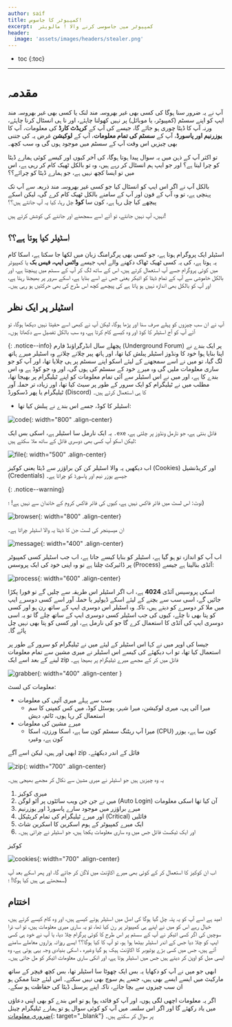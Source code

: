 ```yaml
---
author: saif
title: کمپیوٹر کا جاسوس!
excerpt:  کمپیوٹر میں جاسوسی کرنے والا ! مالویئر
header:
  image: 'assets/images/headers/stealer.png'
---
```

* toc
{:toc}
---
# مقدمہ

آپ نے  یہ ضرور  سنا ہوگا کی کسی بھی غیر بھروسہ مند  لنک  یا کسی بھی  غیر بھروسہ مند  ایپ کو اپنے سسٹم (کمپیوٹر، یا موبائل) پر  نہیں کھولنا  چاہئے، اور نا ہی انسٹال کرنا چاہئے،  ورنہ آپ کا ڈیٹا چوری ہو جائے گا،  جیسے کی  آپ  کے **کریڈٹ کارڈ** کی معلومات، آپ کا **یوزرنیم اور پاسورڈ**، آپ کے **سسٹم کی تمام معلومات**، آپ کے **لوکیشن** غرض یہ کی جتنی بھی چیزیں اس وقت آپ کے سسٹم میں موجود ہوں گی  وہ سب کچھ۔

تو اکثر آپ کے ذہن میں یہ سوال پیدا ہوتا ہوگا، کی آخر کیوں اور کیسے کوئی ہمارے ڈیٹا کو چرا لیتا ہے؟ اور جو ایپ ہم انسٹال کر رہے ہیں، وہ تو بالکل ٹھیک کام کر رہی ہے، اس میں تو ایسا کچھ نہیں ہے، جو ہمارے ڈیٹا کو چرائے؟؟

بالکل آپ نے اگر اس ایپ کو انسٹال  کیا جو کسی غیر بھروسہ مند ذریعہ سے  آپ تک پہنچی ہے، تو وہ آپ کے فون اور آپ کے سامنے بالکل ٹھیک کام کرے گی، لیکن اسکے پیچھے کیا چل رہا ہے، کون سا **کوڈ** چل رہا، کیا یہ آپ جانتے ہیں؟؟

نہیں، آپ نہیں جانتے، تو آئے اسے سمجھنے اور جاننے کی کوشش کرتے ہیں!

## اسٹیلر کیا ہوتا ہے؟؟

اسٹیلر  ایک پروگرام ہوتا ہے، جو کسی بھی پرگرامنگ زبان میں لکھا جا سکتا ہے، اسکا کام یہ ہوتا ہے، کی یہ کسی ٹھیک ٹھاک  دکھنے والے ایپ جیسے **واٹس ایپ، فیس بک** یا کمپیوٹر میں کوئی پروگرام  جسے آپ استعمال کرتے ہیں، اس کے ساتھ لگ کر آپ کے سسٹم میں پہنچتا ہے، اور بالکل خاموشی سے آپ کے تمام ڈیٹا کو اٹیکر یعنی جس نے اسے بنایا ہے، اسکے سرور پر بھیجتا رہتا ہے، اور آپ کو بالکل بھی اندازہ نہیں ہو پاتا ہے  کی پیچھے کچھ اس طرح کی بھی حرکتیں ہو رہی ہیں۔

## اسٹیلر پر ایک نظر

آپ نے ان سب چیزوں کو پہلے صرف  سنا اور پڑھا ہوگا، لیکن آپ  نے کبھی اسے حقیتا نہیں دیکھا ہوگا، تو آئے آپ کو آج اسٹیلر کا کوڈ اور وہ کیسے کام کرتا ہے، وہ سب بالکل تفصیل سے دکھاتا ہوں۔

{: .notice--info}
پچھلے سال انڈرگراؤنڈ فارم (Underground Forum) پر ایک بندے نے  اپنا بنایا ہوا خود کا ونڈوز   اسٹیلر پبلش کیا تھا، اور ہاتھ پیر چلاتے چلاتے وہ اسٹیلر میرے ہاتھ لگ گیا، تو میں نے اسے  سمجھنے  کے لیئے اسکو اپنے سسٹم پر ہی چلایا تھا، اور آپ کو جو ساری معلومات ملیں گی وہ میرے خود کے سسٹم کی ہوں گی، اور وہ جو کوڈ ہے  وہ اس بندے کا ہے، اور میں نے اس اسٹیلر سے آئی تمام معلومات کو اپنے ٹیلیگرام پر بھیجا  تھا، مطلب میں نے ٹیلیگرام کو ایک سرور کے طور پر سیٹ کیا تھا، اور زیادہ تر حملہ آور ٹیلیگرام یا پھر ڈسکورڈ (Discord) کا ہی  استعمال کرتے ہیں۔

* اسٹیلر کا کوڈ، جسے اس بندے نے پبلش کیا تھا: 

![code]({{site.baseurl}}/assets/images/stealer/source_code.png){: width="800" .align-center}

یہ ایک نارمل سا اسٹیلر ہے، اسکی بس ایک  `.exe`  فائل بنتی ہے، جو نارمل ونڈوز پر چلتی ہے، لیکن اسکو آپ کسی بھی دوسری فائل کے ساتھ ملا سکتے ہیں:

![file]({{site.baseurl}}/assets/images/stealer/file.png){: width="500" .align-center}

اب دیکھیں یہ والا اسٹیلر کن کن براؤزر سے ڈیٹا یعنی کوکیز (Cookies) اور کریڈنشیل (Credentials) جیسے یوزر نیم اور پاسورڈ کو چراتا ہے۔

{: .notice--warning}

نوٹ: اس لسٹ میں فائر فاکس نہیں ہے، کیوں کی فائر فاکس کروم کے خاندان سے نہیں ہے! ؛)

![browser]({{site.basurl}}/assets/images/stealer/browser.png){: width="800" .align-center}

ان میسینجر کی لسٹ جن کا ڈیٹا یہ والا اسٹیلر چراتا ہے۔

![message]({{site.baseurl}}/assets/images/stealer/messenger.png){: width="400" .align-center}

اب آپ کو اندازہ تو ہو گیا ہے، اسٹیلر کو بنایا کیسے جاتا ہے، اب جب اسٹیلر کسی کمپیوٹر پر ڈائیرکٹ چلتا ہے تو وہ اپنی خود کی ایک پروسس (Process) آئڈی بنالیتا  ہے جیسے: 

![process]({{site.baseurl}}/assets/images/stealer/process.png){: width="600" .align-center}

اسکی پروسیس آئڈی **4024** ہے، اب اگر اسٹیلر اس طریقہ سے چلیں گے  تو فورا پکڑا جائیں گے، اسی سب سے بچنے کے لیئے اسکے ڈیولپر یا حملہ آور اسے کسی دوسرے ایپ میں ملا کر دوسرے کو دیتے ہیں، تاکہ وہ اسٹیلر اس دوسری ایپ کے ساتھ رن ہو اور کسی کو پتا بھی نا چلے، کیوں کی جب اسٹیلر کسی دوسری ایپ کے ساتھ چلے گا تو یہ اسی  دوسری ایپ کی آئڈی  کا  استعمال کرے  گا جو کی نارمل ہے، اور کسی کو پتا بھی نہیں چل پائے گا۔

جیسا کی اوپر میں نے کہا اس اسٹیلر کے لیئے میں نے ٹیلیگرام کو سرور کے طور پر استعمال کیا تھا، تو اب دیکھئے کی کیسے اس اسٹیلر نے میری مشین سے تمام معلومات لینے کے بعد   اسے ایک zip فائل میں کر کے مجھے میرے ٹیلیگرام پر بھیجا ہے۔

![grabber]({{site.baseurl}}/assets/images/stealer/grabber.png){: width="400" .align-center }

معلومات کی لسٹ:

* سب سے پہلے میری آئپی  کی معلومات
    -  میرا آئی پی،  میری لوکیشن، میرا شہر، پوسٹل کوڈ، میں کس کمپنی کا سم استعمال کر رہا ہوں، ٹائم، دیش
* میرے مشین کی معلومات
     - میرا آپ ریٹنگ سسٹم کون سا ہے، اسکا ورزن، اسکا (CPU) کون سا ہے، یوزر کون ہے، وغیرہ
     
ابھی اور ہیں، لیکن اسے آگے zip  فائل کے اندر دیکھئے۔

![zip]({{site.baseurl}}/assets/images/stealer/zip.png){: width="700" .align-center}

یہ وہ چیزیں ہیں جو اسٹیلر نے میری  مشین سے نکال کر مجھے بھیجی ہیں۔

1. میری کوکیز
2. میں نے جن جن ویب سائٹوں پر آٹو لوگن (Auto Login) آن کیا تھا اسکی معلومات
3. میرے براؤزر میں موجود سارے  پاسورڈ  اور یوزرنیم
4. اور میرے ٹیلیگرام کی تمام کریٹیکل (Critical) فائلیں
5. ایک میرے کمپیوٹر کے ہوم اسکرین کا اسکرین شاٹ
6. اور ایک ٹیکسٹ فائل جس میں وہ ساری معلومات یکجا ہیں، جو اسٹیلر نے  چرائی ہیں۔

کوکیز 

![cookies]({{site.baseurl}}/assets/images/stealer/cookies.png){: width="700" .align-center}

اب ان کوکیز کا استعمال کر کے کوئی بھی میرے اکاؤنٹ میں لاگن کر جائے گا، اور پھر اسکے بعد آپ سمجھتے ہی ہیں کیا ہوگا! ؛)

## اختتام

امید ہے اسے آپ کو یہ پتہ چل گیا ہوگا کی اصل میں اسٹیلر ہوتے کیسے ہیں، اور وہ کام کیسے کرتے ہیں، خیال رہے اس کو میں نے اپنے ہی کمپیوٹر پر رن کیا تھا، تو یہ ساری میری معلومات ہیں، تو اب ذرا سوچیں کی اگر کسی اٹیکر نے آپ کے سسٹم پر اس طرح کا کوئی پرگرام چلا دیا، یا آپ  نے خود ہی کسی ایپ کو چلا دیا جس کے اندر اسٹیلر بیٹھا ہوا ہو، تو آپ کا کیا ہوگا؟؟   ایسے روزانہ ہزاروں معاملے  سامنے آتے ہیں، جس  میں کسی بڑے  یوٹیوبر کا اکاؤنٹ ہیک ہو گیا وغیرہ ، اسکی بنیادی وجہ یہی ہوتی ہے، وہ ایسی میل کو اوپن کر دیتے ہیں جس میں اسٹیلر ہوتا ہے، اور انکی ساری معلومات اٹیکر کو مل جاتی ہیں۔

ابھی جو میں نے  آپ  کو دکھایا یہ بس ایک  چھوٹا سا اسٹیلر تھا، بس کچھ فیچر کے ساتھ مارکیٹ میں ایسے ایسے بھی ہیں، جسے ہم سوچ بھی نہیں سکتے۔ اس لیئے جتنا ممکن ہو ان سب چیزوں سے بچا جائے، تاکہ اپنے پرسنل ڈیٹا کی حفاظت ہو سکے۔

اگر یہ معلومات اچھی لگی ہوں، اور آپ کو فائدہ ہوا ہو  تو اس بندے کو بھی اپنی  دعاؤں میں یاد رکھئے گا اور  اگر اس سلسہ میں آپ کو  کوئی سوال ہو تو ہمارے ٹیلیگرام چینل  [ضروری معلومات](https://t.me/impoinfo){: target="_blank"}    پر سوال کر سکتے ہیں۔
